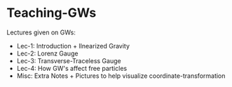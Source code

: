 # Teaching-GWs
Lectures given on GWs:

* Lec-1: Introduction + lInearized Gravity
* Lec-2: Lorenz Gauge
* Lec-3: Transverse-Traceless Gauge
* Lec-4: How GW's affect free particles
* Misc: Extra Notes + Pictures to help visualize coordinate-transformation
